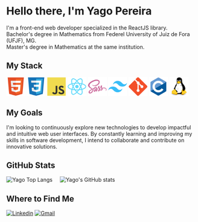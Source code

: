 # Hello there, I'm Yago Pereira

I'm a front-end web developer specialized in the ReactJS library.<br>
Bachelor's degree in Mathematics from Federel University of Juiz de Fora (UFJF), MG.<br>
Master's degree in Mathematics at the same institution.
  
## My Stack
<img src="https://github.com/devicons/devicon/blob/master/icons/html5/html5-original.svg" alt="html" width="50" height="50"/>&nbsp;<img src="https://github.com/devicons/devicon/blob/master/icons/css3/css3-original.svg" alt="css" width="50" height="50"/>&nbsp;<img src="https://github.com/devicons/devicon/blob/master/icons/javascript/javascript-original.svg" alt="Javascript" width="50" height="50"/>&nbsp;<img src="https://github.com/devicons/devicon/blob/master/icons/react/react-original.svg" alt="React" width="50" height="50"/>&nbsp;<img src="https://github.com/devicons/devicon/blob/master/icons/sass/sass-original.svg" alt="SASS" width="50" height="50"/>&nbsp;<img src="https://github.com/devicons/devicon/blob/master/icons/tailwindcss/tailwindcss-original.svg" alt="TailwindCSS" width="50" height="50"/>&nbsp;<img src="https://github.com/devicons/devicon/blob/master/icons/git/git-original.svg" alt="Git" width="50" height="50"/>&nbsp;<img src="https://github.com/devicons/devicon/blob/master/icons/c/c-original.svg" alt="C" width="50" height="50"/>&nbsp;<img src="https://github.com/devicons/devicon/blob/master/icons/linux/linux-original.svg" alt="Linux" width="50" height="50"/>

## My Goals

I'm looking to continuously explore new technologies to develop impactful and intuitive web user interfaces. By constantly learning and improving my skills in software development, I intend to collaborate and contribute on innovative solutions.

## GitHub Stats

<img src="https://github-readme-stats.vercel.app/api/top-langs/?username=yapeansa&layout=pie&theme=dark" alt="Yago Top Langs" />&nbsp;&nbsp;&nbsp;&nbsp;&nbsp;<img src="https://github-readme-stats.vercel.app/api?username=yapeansa&show_icons=true&theme=dark" alt="Yago's GitHub stats" height="185" />


## Where to Find Me

[![Linkedin](https://img.shields.io/badge/LinkedIn-0A66C2.svg?style=for-the-badge&logo=LinkedIn&logoColor=white)](https://www.linkedin.com/in/yapeansa)
[![Gmail](https://img.shields.io/badge/Gmail-EA4335.svg?style=for-the-badge&logo=Gmail&logoColor=white)](mailto:yapeansa@gmail.com)
